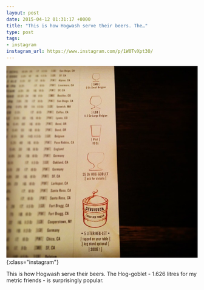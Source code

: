 ```yaml
---
layout: post
date: 2015-04-12 01:31:17 +0000
title: "This is how Hogwash serve their beers. The…"
type: post
tags:
- instagram
instagram_url: https://www.instagram.com/p/1W0TvXpt3O/
---
```


![Instagram - 1W0TvXpt3O](/assets/1W0TvXpt3O.jpg){:class="instagram"}

This is how Hogwash serve their beers. The Hog-goblet - 1.626 litres for my metric friends - is surprisingly popular.
